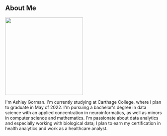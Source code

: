 ## About Me

<img src="https://lh3.googleusercontent.com/W90LqOuawWc9YfSnr7FCHpWzq1yMHC4Jlr4ZFKJH_o_9SM-x2Tao3uJUdumW7DlFtM53k3Rj-59hUMY2JuSH9M63DOGY58kV-wwX7wJMcfGIbnT2SfU2J-I6L5cpHZJVYrJHXKJewg=w2400" height="250" width="250">

I'm Ashley Gorman. I'm currently studying at Carthage College, where I plan to graduate in May of 2022. I'm pursuing a bachelor's degree in data science with an applied concentration in neuroinformatics, as well as minors in computer science and mathematics. I'm passionate about data analytics and especially working with biological data; I plan to earn my certification in health analytics and work as a healthcare analyst.
